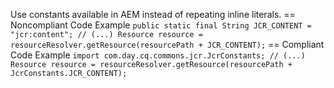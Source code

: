 Use constants available in AEM instead of repeating inline literals.
== Noncompliant Code Example
``
public static final String JCR_CONTENT = "jcr:content";
// (...)
Resource resource = resourceResolver.getResource(resourcePath + JCR_CONTENT);
``
== Compliant Code Example
``
import com.day.cq.commons.jcr.JcrConstants;
// (...)
Resource resource = resourceResolver.getResource(resourcePath + JcrConstants.JCR_CONTENT);
``
